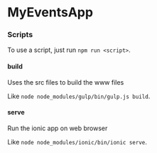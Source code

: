 # MyEventsApp

### Scripts

To use a script, just run ```npm run <script>```.

#### build

Uses the src files to build the www files

Like ```node node_modules/gulp/bin/gulp.js build```.

#### serve

Run the ionic app on web browser

Like ```node node_modules/ionic/bin/ionic serve```.
